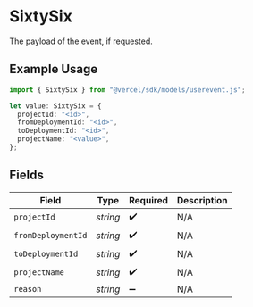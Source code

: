 # SixtySix

The payload of the event, if requested.

## Example Usage

```typescript
import { SixtySix } from "@vercel/sdk/models/userevent.js";

let value: SixtySix = {
  projectId: "<id>",
  fromDeploymentId: "<id>",
  toDeploymentId: "<id>",
  projectName: "<value>",
};
```

## Fields

| Field              | Type               | Required           | Description        |
| ------------------ | ------------------ | ------------------ | ------------------ |
| `projectId`        | *string*           | :heavy_check_mark: | N/A                |
| `fromDeploymentId` | *string*           | :heavy_check_mark: | N/A                |
| `toDeploymentId`   | *string*           | :heavy_check_mark: | N/A                |
| `projectName`      | *string*           | :heavy_check_mark: | N/A                |
| `reason`           | *string*           | :heavy_minus_sign: | N/A                |